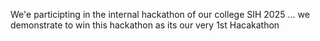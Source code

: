We'e participting in the internal hackathon of our college SIH 2025 ... we demonstrate to win this hackathon as its our very 1st Hacakathon
